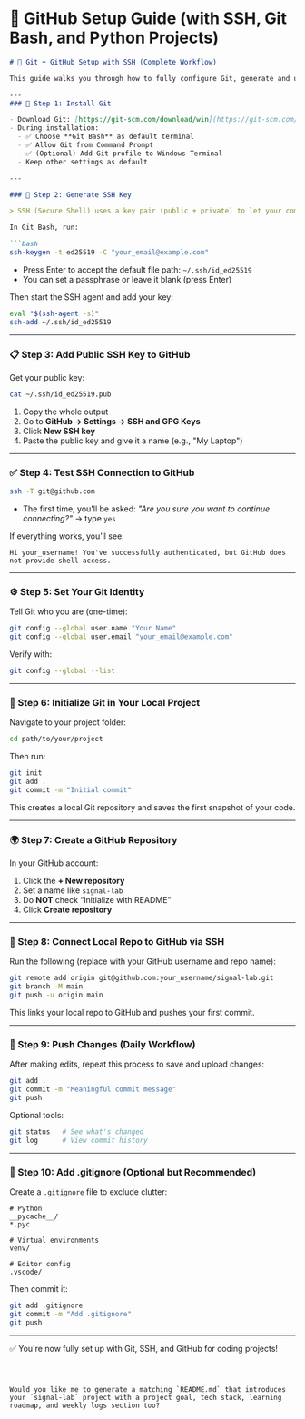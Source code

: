 # 🚀 GitHub Setup Guide (with SSH, Git Bash, and Python Projects)

````markdown
# 🚀 Git + GitHub Setup with SSH (Complete Workflow)

This guide walks you through how to fully configure Git, generate and use SSH keys, initialize a local project, and push it to GitHub — all with step-by-step terminal commands and explanations. Ideal for developers managing Python or C++ projects.

---
### 🔧 Step 1: Install Git

- Download Git: [https://git-scm.com/download/win](https://git-scm.com/download/win)
- During installation:
  - ✅ Choose **Git Bash** as default terminal
  - ✅ Allow Git from Command Prompt
  - ✅ (Optional) Add Git profile to Windows Terminal
  - Keep other settings as default

---

### 🔐 Step 2: Generate SSH Key

> SSH (Secure Shell) uses a key pair (public + private) to let your computer securely talk to GitHub without passwords.

In Git Bash, run:

```bash
ssh-keygen -t ed25519 -C "your_email@example.com"
````

* Press Enter to accept the default file path: `~/.ssh/id_ed25519`
* You can set a passphrase or leave it blank (press Enter)

Then start the SSH agent and add your key:

```bash
eval "$(ssh-agent -s)"
ssh-add ~/.ssh/id_ed25519
```

---

### 📋 Step 3: Add Public SSH Key to GitHub

Get your public key:

```bash
cat ~/.ssh/id_ed25519.pub
```

1. Copy the whole output
2. Go to **GitHub → Settings → SSH and GPG Keys**
3. Click **New SSH key**
4. Paste the public key and give it a name (e.g., "My Laptop")

---

### ✅ Step 4: Test SSH Connection to GitHub

```bash
ssh -T git@github.com
```

* The first time, you'll be asked:
  *"Are you sure you want to continue connecting?"* → type `yes`

If everything works, you’ll see:

```
Hi your_username! You've successfully authenticated, but GitHub does not provide shell access.
```

---

### ⚙️ Step 5: Set Your Git Identity

Tell Git who you are (one-time):

```bash
git config --global user.name "Your Name"
git config --global user.email "your_email@example.com"
```

Verify with:

```bash
git config --global --list
```

---

### 📁 Step 6: Initialize Git in Your Local Project

Navigate to your project folder:

```bash
cd path/to/your/project
```

Then run:

```bash
git init
git add .
git commit -m "Initial commit"
```

This creates a local Git repository and saves the first snapshot of your code.

---

### 🌍 Step 7: Create a GitHub Repository

In your GitHub account:

1. Click the **+ New repository**
2. Set a name like `signal-lab`
3. Do **NOT** check “Initialize with README”
4. Click **Create repository**

---

### 🔗 Step 8: Connect Local Repo to GitHub via SSH

Run the following (replace with your GitHub username and repo name):

```bash
git remote add origin git@github.com:your_username/signal-lab.git
git branch -M main
git push -u origin main
```

This links your local repo to GitHub and pushes your first commit.

---

### 🔁 Step 9: Push Changes (Daily Workflow)

After making edits, repeat this process to save and upload changes:

```bash
git add .
git commit -m "Meaningful commit message"
git push
```

Optional tools:

```bash
git status   # See what's changed
git log      # View commit history
```

---

### 🚫 Step 10: Add .gitignore (Optional but Recommended)

Create a `.gitignore` file to exclude clutter:

```gitignore
# Python
__pycache__/
*.pyc

# Virtual environments
venv/

# Editor config
.vscode/
```

Then commit it:

```bash
git add .gitignore
git commit -m "Add .gitignore"
git push
```

---

✅ You're now fully set up with Git, SSH, and GitHub for coding projects!

```

---

Would you like me to generate a matching `README.md` that introduces your `signal-lab` project with a project goal, tech stack, learning roadmap, and weekly logs section too?
```
